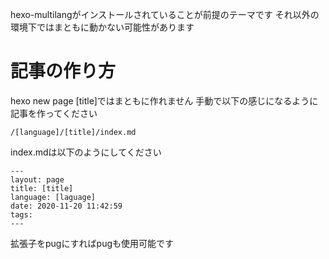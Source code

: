 hexo-multilangがインストールされていることが前提のテーマです
それ以外の環境下ではまともに動かない可能性があります

# 記事の作り方
hexo new page [title]ではまともに作れません
手動で以下の感じになるように記事を作ってください

```
/[language]/[title]/index.md
```

index.mdは以下のようにしてください

```
---
layout: page
title: [title]
language: [laguage]
date: 2020-11-20 11:42:59
tags:
---
```

拡張子をpugにすればpugも使用可能です